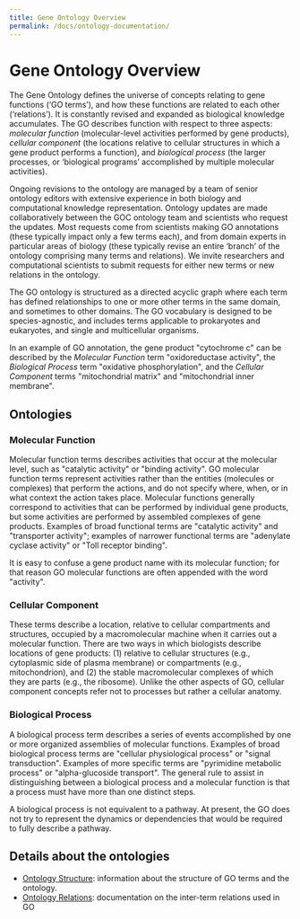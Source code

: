```yaml
---
title: Gene Ontology Overview
permalink: /docs/ontology-documentation/
---
```


# Gene Ontology Overview

The Gene Ontology defines the universe of concepts relating to gene functions (‘GO terms’), and how these functions are related to each other (‘relations’). It is constantly revised and expanded as biological knowledge accumulates. The GO describes function with respect to three aspects: *molecular function* (molecular-level activities performed by gene products), *cellular component* (the locations relative to cellular structures in which a gene product performs a function), and *biological process* (the larger processes, or ‘biological programs’ accomplished by multiple molecular activities).

Ongoing revisions to the ontology are managed by a team of senior ontology editors with extensive experience in both biology and computational knowledge representation. Ontology updates are made collaboratively between the GOC ontology team and scientists who request the updates. Most requests come from scientists making GO annotations (these typically impact only a few terms each), and from domain experts in particular areas of biology (these typically revise an entire ‘branch’ of the ontology comprising many terms and relations). We invite researchers and computational scientists to submit requests for either new terms or new relations in the ontology.

The GO ontology is structured as a directed acyclic graph where each term has defined relationships to one or more other terms in the same domain, and sometimes to other domains. The GO vocabulary is designed to be species-agnostic, and includes terms applicable to prokaryotes and eukaryotes, and single and multicellular organisms.

In an example of GO annotation, the gene product "cytochrome c" can be described by the *Molecular Function* term "oxidoreductase activity", the *Biological Process* term "oxidative phosphorylation", and the *Cellular Component* terms "mitochondrial matrix" and "mitochondrial inner membrane".

## Ontologies
### Molecular Function
Molecular function terms describes activities that occur at the molecular level, such as "catalytic activity" or "binding activity". GO molecular function terms represent activities rather than the entities (molecules or complexes) that perform the actions, and do not specify where, when, or in what context the action takes place. Molecular functions generally correspond to activities that can be performed by individual gene products, but some activities are performed by assembled complexes of gene products. Examples of broad functional terms are "catalytic activity" and "transporter activity"; examples of narrower functional terms are "adenylate cyclase activity" or "Toll receptor binding".

It is easy to confuse a gene product name with its molecular function; for that reason GO molecular functions are often appended with the word "activity".

### Cellular Component
These terms describe a location, relative to cellular compartments and structures, occupied by a macromolecular machine when it carries out a molecular function. There are two ways in which biologists describe locations of gene products: (1) relative to cellular structures (e.g., cytoplasmic side of plasma membrane) or compartments (e.g., mitochondrion), and (2) the stable macromolecular complexes of which they are parts (e.g., the ribosome). Unlike the other aspects of GO, cellular component concepts refer not to processes but rather a cellular anatomy.

### Biological Process
A biological process term describes a series of events accomplished by one or more organized assemblies of molecular functions. Examples of broad biological process terms are "cellular physiological process" or "signal transduction". Examples of more specific terms are "pyrimidine metabolic process" or "alpha-glucoside transport". The general rule to assist in distinguishing between a biological process and a molecular function is that a process must have more than one distinct steps.

A biological process is not equivalent to a pathway. At present, the GO does not try to represent the dynamics or dependencies that would be required to fully describe a pathway.

## Details about the ontologies
* [Ontology Structure](/docs/ontology/): information about the structure of GO terms and the ontology.
* [Ontology Relations](/docs/ontology-relations/): documentation on the inter-term relations used in GO


